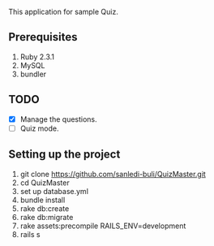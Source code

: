 This application for sample Quiz.

## Prerequisites

1. Ruby 2.3.1
2. MySQL
3. bundler

## TODO

- [x] Manage the questions.
- [ ] Quiz mode.

## Setting up the project

1. git clone https://github.com/sanledi-buli/QuizMaster.git
2. cd QuizMaster
3. set up database.yml
4. bundle install
5. rake db:create
6. rake db:migrate
7. rake assets:precompile RAILS_ENV=development
8. rails s